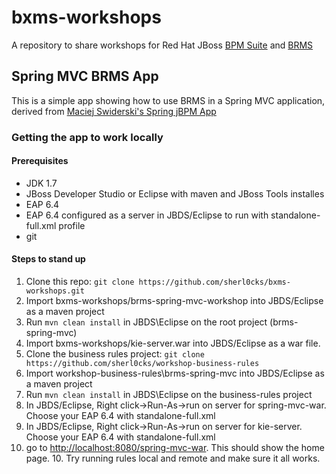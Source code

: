 # bxms-workshops
A repository to share workshops for Red Hat JBoss [BPM Suite](https://www.redhat.com/en/technologies/jboss-middleware/bpm) and [BRMS](http://www.redhat.com/en/technologies/jboss-middleware/business-rules)


## Spring MVC BRMS App

This is a simple app showing how to use BRMS in a Spring MVC application, derived from [Maciej Swiderski's Spring jBPM App](http://mswiderski.blogspot.com/2014/11/cross-framework-services-in-jbpm-62.html) 

### Getting the app to work locally

#### Prerequisites
* JDK 1.7
* JBoss Developer Studio or Eclipse with maven and JBoss Tools installes
* EAP 6.4
* EAP 6.4 configured as a server in JBDS/Eclipse to run with standalone-full.xml profile
* git

#### Steps to stand up
1. Clone this repo: `git clone https://github.com/sherl0cks/bxms-workshops.git` 
2. Import bxms-workshops/brms-spring-mvc-workshop into JBDS/Eclipse as a maven project
3. Run `mvn clean install` in JBDS\Eclipse on the root project (brms-spring-mvc)
4. Import bxms-workshops/kie-server.war into JBDS/Eclipse as a war file.
4. Clone the business rules project: `git clone https://github.com/sherl0cks/workshop-business-rules`
5. Import workshop-business-rules\brms-spring-mvc into JBDS/Eclipse as a maven project 
6. Run `mvn clean install` in JBDS\Eclipse on the business-rules project
7. In JBDS/Eclipse, Right click->Run-As->run on server for spring-mvc-war. Choose your EAP 6.4 with standalone-full.xml
8. In JBDS/Eclipse, Right click->Run-As->run on server for kie-server. Choose your EAP 6.4 with standalone-full.xml
9. go to [http://localhost:8080/spring-mvc-war](http://localhost:8080/spring-mvc-war). This should show the home page. 10. Try running rules local and remote and make sure it all works.



